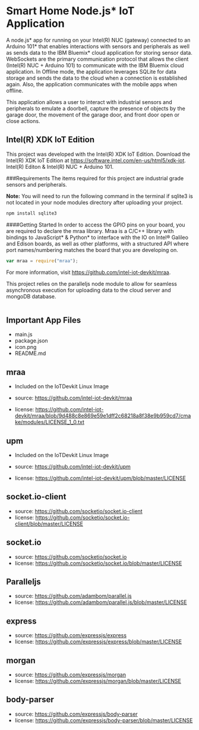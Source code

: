 Smart Home Node.js* IoT Application
============================
A node.js* app for running on your Intel(R) NUC (gateway) connected to an Arduino 101* that enables interactions with sensors and peripherals as well as sends data to the IBM Bluemix* cloud application for storing sensor data. WebSockets are the primary communication protocol that allows the client (Intel(R) NUC + Arduino 101) to communicate with the IBM Bluemix cloud application. In Offline mode, the application leverages SQLite for data storage and sends the data to the cloud when a connection is established again. Also, the application communicates with the mobile apps when offline.


This application allows a user to interact with industrial sensors and peripherals to emulate a doorbell, capture the presence of objects by the garage door, the movement of the garage door, and front door open or close actions.

Intel(R) XDK IoT Edition
-------------------------------------------
This project was developed with the Intel(R) XDK IoT Edition. Download the Intel(R) XDK IoT Edition at https://software.intel.com/en-us/html5/xdk-iot.
Intel(R) Editon & Intel(R) NUC + Arduino 101.

###Requirements
The items required for this project are industrial grade sensors and peripherals.

**Note:** You will need to run the following command in the terminal if sqlite3 is not located in your node modules directory after uploading your project.

```javascript    
npm install sqlite3
```

####Getting Started
In order to access the GPIO pins on your board, you are required to declare the mraa library. Mraa is a C/C++ library with bindings to JavaScript* & Python* to interface with the IO on Intel® Galileo and Edison boards, as well as other platforms, with a structured API where port names/numbering matches the board that you are developing on.

```javascript    
var mraa = require("mraa");
```
For more information, visit https://github.com/intel-iot-devkit/mraa.

This project relies on the paralleljs node module to allow for seamless asynchronous execution for uploading data to the cloud server and mongoDB database.

```javascript    

```



Important App Files
---------------------------
* main.js
* package.json
* icon.png
* README.md

mraa
--------------------------------------------
* Included on the IoTDevkit Linux Image

* source:  https://github.com/intel-iot-devkit/mraa
* license:  https://github.com/intel-iot-devkit/mraa/blob/9d488c8e869e59e1dff2c68218a8f38e9b959cd7/cmake/modules/LICENSE_1_0.txt

upm
--------------------------------------------
* Included on the IoTDevkit Linux Image

* source:  https://github.com/intel-iot-devkit/upm
* license:  https://github.com/intel-iot-devkit/upm/blob/master/LICENSE

socket.io-client
--------------------------------------------
* source:  https://github.com/socketio/socket.io-client
* license:  https://github.com/socketio/socket.io-client/blob/master/LICENSE

socket.io
--------------------------------------------
* source:  https://github.com/socketio/socket.io
* license:  https://github.com/socketio/socket.io/blob/master/LICENSE

Paralleljs
--------------------------------------------
* source:  https://github.com/adambom/parallel.js
* license:  https://github.com/adambom/parallel.js/blob/master/LICENSE

express
--------------------------------------------
* source:  https://github.com/expressjs/express
* license: https://github.com/expressjs/express/blob/master/LICENSE

morgan
--------------------------------------------
* source:  https://github.com/expressjs/morgan
* license: https://github.com/expressjs/morgan/blob/master/LICENSE

body-parser
--------------------------------------------
* source:  https://github.com/expressjs/body-parser
* license: https://github.com/expressjs/body-parser/blob/master/LICENSE
